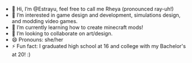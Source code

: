 - 👋 Hi, I’m @Estrayu, feel free to call me Rheya (pronounced ray-uh!)
- 👀 I’m interested in game design and development, simulations design, and modding video games.
- 🌱 I’m currently learning how to create minecraft mods!
- 💞️ I’m looking to collaborate on art/design.
- 😄 Pronouns: she/her
- ⚡ Fun fact: I graduated high school at 16 and college with my Bachelor's at 20! :)

<!---
Estrayu/Estrayu is a ✨ special ✨ repository because its `README.md` (this file) appears on your GitHub profile.
You can click the Preview link to take a look at your changes.
--->
